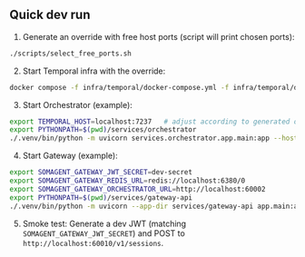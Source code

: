 ## Quick dev run

1. Generate an override with free host ports (script will print chosen ports):

```bash
./scripts/select_free_ports.sh
```

2. Start Temporal infra with the override:

```bash
docker compose -f infra/temporal/docker-compose.yml -f infra/temporal/docker-compose.override.ports.yml up -d
```

3. Start Orchestrator (example):

```bash
export TEMPORAL_HOST=localhost:7237   # adjust according to generated override
export PYTHONPATH=$(pwd)/services/orchestrator
./.venv/bin/python -m uvicorn services.orchestrator.app.main:app --host 0.0.0.0 --port 60002
```

4. Start Gateway (example):

```bash
export SOMAGENT_GATEWAY_JWT_SECRET=dev-secret
export SOMAGENT_GATEWAY_REDIS_URL=redis://localhost:6380/0
export SOMAGENT_GATEWAY_ORCHESTRATOR_URL=http://localhost:60002
export PYTHONPATH=$(pwd)/services/gateway-api
./.venv/bin/python -m uvicorn --app-dir services/gateway-api app.main:app --host 0.0.0.0 --port 60010
```

5. Smoke test: Generate a dev JWT (matching `SOMAGENT_GATEWAY_JWT_SECRET`) and POST to `http://localhost:60010/v1/sessions`.
